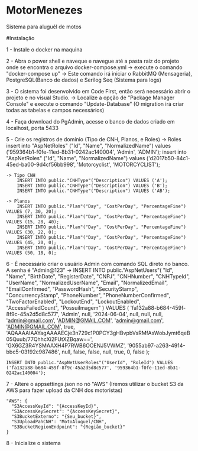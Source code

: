 # MotorMenezes
Sistema para aluguél de motos

#Instalação

1 - Instale o docker na maquina

2 - Abra o power shell e naveque e navegue até a pasta raiz do projeto onde se encontra o arquivo docker-compose.yml
	-> execute o comando "docker-compose up"
	-> Este comando irá iniciar o RabbitMQ (Mensageria), PostgreSQL(Banco de dados) e Serilog Seq (Sistema para logs)

3 - O sistema foi desenvolvido em Code First, então será necessário abrir o projeto e no visual Studio.
	-> Localize a opção de "Package Manager Console" e execute o comando "Update-Database" (O migration irá criar todas as tabelas e campos necessários)

4 - Faça download do PgAdmin, acesse o banco de dados criado em localhost, porta 5433

5 - Crie os registros de domínio (Tipo de CNH, Planos, e Roles)
	-> Roles
		insert into "AspNetRoles" ("Id", "Name", "NormalizedName") values ('959364b1-f0fe-11ed-8b31-0242ac140004', 'Admin', 'ADMIN');
		insert into "AspNetRoles" ("Id", "Name", "NormalizedName") values ('d2017b50-84c1-45ed-ba00-9d4cf56bb998', 'Motorcyclist', 'MOTORCYCLIST');
	
	-> Tipo CNH
		INSERT INTO public."CNHType"("Description") VALUES ('A');
		INSERT INTO public."CNHType"("Description") VALUES ('B');
		INSERT INTO public."CNHType"("Description") VALUES ('AB');
	
	-> Planos		
		INSERT INTO public."Plan"("Day", "CostPerDay", "PercentageFine") VALUES (7, 30, 20);
		INSERT INTO public."Plan"("Day", "CostPerDay", "PercentageFine") VALUES (15, 28, 40);
		INSERT INTO public."Plan"("Day", "CostPerDay", "PercentageFine") VALUES (30, 22, 0);
		INSERT INTO public."Plan"("Day", "CostPerDay", "PercentageFine") VALUES (45, 20, 0);
		INSERT INTO public."Plan"("Day", "CostPerDay", "PercentageFine") VALUES (50, 18, 0);

6 - É necessário criar o usuário Admin com comando SQL direto no banco. A senha é "Admin@123"
	-> 
		INSERT INTO public."AspNetUsers"(
			"Id", 
			"Name", 
			"BirthDate", 
			"RegisterDate", 
			"CNPJ", 
			"CNHNumber", 
			"CNHTypeId", 
			"UserName", 
			"NormalizedUserName", 
			"Email", 
			"NormalizedEmail", 
			"EmailConfirmed", 
			"PasswordHash", 
			"SecurityStamp", 
			"ConcurrencyStamp", 
			"PhoneNumber", 
			"PhoneNumberConfirmed", 
			"TwoFactorEnabled", 
			"LockoutEnd", 
			"LockoutEnabled", 
			"AccessFailedCount", 
			"PossuiImagem"
		) VALUES (
			'fa132a88-b684-459f-8f9c-45a2d5d8c577', 
			'Admin', 
			null, 
			'2024-06-04', 
			null, 
			null, 
			null, 
			'admin@gmail.com', 
			'ADMIN@GMAIL.COM',
			'admin@gmail.com', 
			'ADMIN@GMAIL.COM', 
			true, 
			'AQAAAAIAAYagAAAAECje3n729c1P0PCY3gHBvpbVsRMfAsWobJymt6qeB05Quub/77QhhcXi2FUtXZBqaw==', 
			'GX6GZ3R4YSMAAXH4P7RWB6OOENJ5VWMZ',
			'9055ab97-a263-4914-bbc5-03192c987486', 
			null, 
			false, 
			false, 
			null, 
			true, 
			0, 
			false
		);

	INSERT INTO public."AspNetUserRoles"("UserId", "RoleId") VALUES ('fa132a88-b684-459f-8f9c-45a2d5d8c577', '959364b1-f0fe-11ed-8b31-0242ac140004');

7 - Altere o appsettings.json no nó "AWS" (Iremos utilizar o bucket S3 da AWS para fazer upload da CNH dos motoristas)

	"AWS": {
	  "S3AccessKeyId": "{AccessKeyId}",
	  "S3AccessKeySecret": "{AccessKeySecret}",
	  "S3BucketExterno": "{Seu_bucket}",
	  "S3UploadPahCNH": "MotoAluguel/CNH",
	  "S3BucketRegionEndpoint": "{Região_bucket}"
	}

8 - Inicialize o sistema


